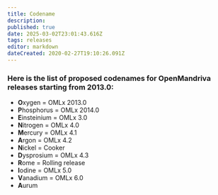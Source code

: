 ```yaml
---
title: Codename
description: 
published: true
date: 2025-03-02T23:01:43.616Z
tags: releases
editor: markdown
dateCreated: 2020-02-27T19:10:26.091Z
---
```


### Here is the list of proposed codenames for OpenMandriva releases starting from 2013.0:

- **O**xygen = OMLx 2013.0
- **P**hosphorus = OMLx 2014.0
- **E**insteinium = OMLx 3.0
- **N**itrogen = OMLx 4.0
- **M**ercury = OMLx 4.1
- **A**rgon = OMLx 4.2
- **N**ickel = Cooker
- **D**ysprosium = OMLx 4.3
- **R**ome = Rolling release
- **I**odine = OMLx 5.0
- **V**anadium = OMLx 6.0
- **A**urum